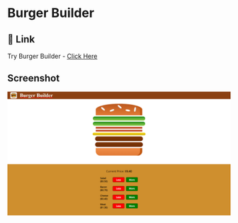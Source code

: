 # Burger Builder

## 🔗 Link
Try Burger Builder - [Click Here](https://thilak-07.github.io/Burger_Builder/)

## Screenshot
![App Screenshot](https://github.com/Thilak-07/Burger_Builder/blob/main/Screenshots/The%20Burger.png)
